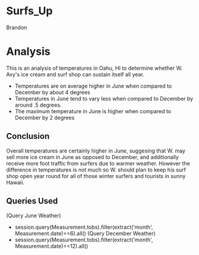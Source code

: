 # Surfs_Up
Brandon

# Analysis

This is an analysis of temperatures in Oahu, HI to determine whether 
W. Avy's ice cream and surf shop can sustain itself all year.


- Temperatures are on average higher in June when compared to December by about 4 degrees 
- Temperatures in June tend to vary less when compared to December by around .5 degrees.
- The maximum temperature in June is higher when compared to December by 2 degrees

## Conclusion

Overall temperatures are certainly higher in June, suggesing that W. may sell more ice cream
in June as opposed to December, and additionally receive more foot traffic from surfers due to
warmer weather. However the difference in temperatures is not much so W. should plan to keep his
surf shop open year round for all of those winter surfers and tourists in sunny Hawaii.

## Queries Used
(Query June Weather)
- session.query(Measurement.tobs).filter(extract('month', Measurement.date)==6).all()
(Query December Weather)
- session.query(Measurement.tobs).filter(extract('month', Measurement.date)==12).all()
